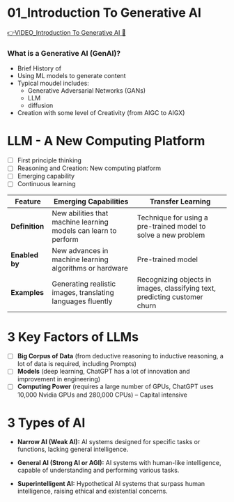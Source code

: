 # 01_Introduction To Generative AI

[👉VIDEO_Introduction To Generative AI &#128279;](https://codered.eccouncil.org/courseVideo/generative-ai-for-cybersecurity-course?lessonId=4f6347cc-7d4d-460f-9d32-16eb38b54a66&finalAssessment=false)

### What is a Generative AI (GenAI)?

- Brief History of
- Using ML models to generate content
- Typical moudel includes:
  - Generative Adversarial Networks (GANs)
  - LLM
  - diffusion
- Creation with some level of Creativity (from AIGC to AIGX)

# LLM - A New Computing Platform

- [ ] First principle thinking
- [ ] Reasoning and Creation: New computing platform
- [ ] Emerging capability
- [ ] Continuous learning

| Feature        | Emerging Capabilities                                           | Transfer Learning                                                          |
| -------------- | --------------------------------------------------------------- | -------------------------------------------------------------------------- |
| **Definition** | New abilities that machine learning models can learn to perform | Technique for using a pre-trained model to solve a new problem             |
| **Enabled by** | New advances in machine learning algorithms or hardware         | Pre-trained model                                                          |
| **Examples**   | Generating realistic images, translating languages fluently     | Recognizing objects in images, classifying text, predicting customer churn |

# 3 Key Factors of LLMs

- [ ] **Big Corpus of Data** (from deductive reasoning to inductive reasoning, a lot of data is required, including Prompts)
- [ ] **Models** (deep learning, ChatGPT has a lot of innovation and improvement in engineering)
- [ ] **Computing Power** (requires a large number of GPUs, ChatGPT uses 10,000 Nvidia GPUs and 280,000 CPUs) – Capital intensive

# 3 Types of AI

- **Narrow AI (Weak AI):** AI systems designed for specific tasks or functions, lacking general intelligence.

- **General AI (Strong AI or AGI):** AI systems with human-like intelligence, capable of understanding and performing various tasks.

- **Superintelligent AI:** Hypothetical AI systems that surpass human intelligence, raising ethical and existential concerns.
